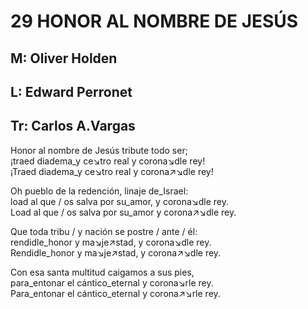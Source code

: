 # 29 HONOR AL NOMBRE DE JESÚS

## M: Oliver Holden
## L: Edward Perronet
## Tr: Carlos  A.Vargas

Honor al nombre de Jesús tribute todo ser;  
¡traed diadema_y ce↘tro real y corona↘dle rey!  
¡Traed diadema_y ce↘tro real y corona↗↘dle rey!  

Oh pueblo de la redención, linaje de_Israel:  
load al que / os salva por su_amor, y corona↘dle rey.  
Load al que / os salva por su_amor y corona↗↘dle rey.  

Que toda tribu / y nación se postre / ante / él:  
rendidle_honor y ma↘je↗stad, y corona↘dle rey.  
Rendidle_honor y ma↘je↗stad, y corona↗↘dle rey.  

Con esa santa multitud caigamos a sus pies,  
para_entonar el cántico_eternal y corona↘rle rey.  
Para_entonar el cántico_eternal y corona↗↘rle rey.  


